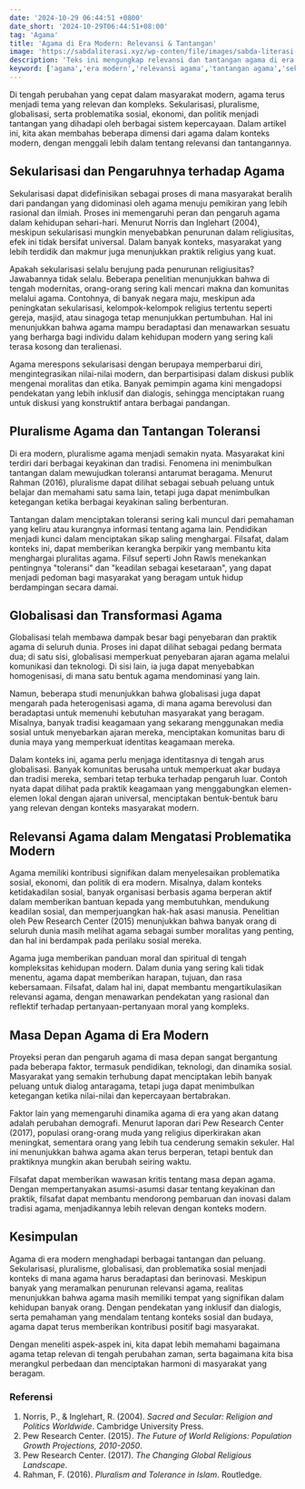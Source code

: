 ```yaml
---
date: '2024-10-29 06:44:51 +0800'
date_short: '2024-10-29T06:44:51+08:00'
tag: 'Agama'
title: 'Agama di Era Modern: Relevansi & Tantangan'
image: 'https://sabdaliterasi.xyz/wp-conten/file/images/sabda-literasi-agama-di-era-modern-relevansi-tantangan.jpg'
description: 'Teks ini mengungkap relevansi dan tantangan agama di era modern, mencakup sekularisasi, pluralisme, globalisasi, serta perannya dalam isu sosial dan moral.'
keyword: ['agama','era modern','relevansi agama','tantangan agama','sekularisasi','pluralisme','toleransi','globalisasi','isu sosial','moralitas','dinamika agama','komunitas agama','identitas agama','dialog antaragama','problematika modern']
---
```

<p>Di tengah perubahan yang cepat dalam masyarakat modern, agama terus menjadi tema yang relevan dan kompleks. Sekularisasi, pluralisme, globalisasi, serta problematika sosial, ekonomi, dan politik menjadi tantangan yang dihadapi oleh berbagai sistem kepercayaan. Dalam artikel ini, kita akan membahas beberapa dimensi dari agama dalam konteks modern, dengan menggali lebih dalam tentang relevansi dan tantangannya.</p><h2>Sekularisasi dan Pengaruhnya terhadap Agama</h2><p>Sekularisasi dapat didefinisikan sebagai proses di mana masyarakat beralih dari pandangan yang didominasi oleh agama menuju pemikiran yang lebih rasional dan ilmiah. Proses ini memengaruhi peran dan pengaruh agama dalam kehidupan sehari-hari. Menurut Norris dan Inglehart (2004), meskipun sekularisasi mungkin menyebabkan penurunan dalam religiusitas, efek ini tidak bersifat universal. Dalam banyak konteks, masyarakat yang lebih terdidik dan makmur juga menunjukkan praktik religius yang kuat.</p><p>Apakah sekularisasi selalu berujung pada penurunan religiusitas? Jawabannya tidak selalu. Beberapa penelitian menunjukkan bahwa di tengah modernitas, orang-orang sering kali mencari makna dan komunitas melalui agama. Contohnya, di banyak negara maju, meskipun ada peningkatan sekularisasi, kelompok-kelompok religius tertentu seperti gereja, masjid, atau sinagoga tetap menunjukkan pertumbuhan. Hal ini menunjukkan bahwa agama mampu beradaptasi dan menawarkan sesuatu yang berharga bagi individu dalam kehidupan modern yang sering kali terasa kosong dan teralienasi.</p><p>Agama merespons sekularisasi dengan berupaya memperbarui diri, mengintegrasikan nilai-nilai modern, dan berpartisipasi dalam diskusi publik mengenai moralitas dan etika. Banyak pemimpin agama kini mengadopsi pendekatan yang lebih inklusif dan dialogis, sehingga menciptakan ruang untuk diskusi yang konstruktif antara berbagai pandangan.</p><h2>Pluralisme Agama dan Tantangan Toleransi</h2><p>Di era modern, pluralisme agama menjadi semakin nyata. Masyarakat kini terdiri dari berbagai keyakinan dan tradisi. Fenomena ini menimbulkan tantangan dalam mewujudkan toleransi antarumat beragama. Menurut Rahman (2016), pluralisme dapat dilihat sebagai sebuah peluang untuk belajar dan memahami satu sama lain, tetapi juga dapat menimbulkan ketegangan ketika berbagai keyakinan saling berbenturan.</p><p>Tantangan dalam menciptakan toleransi sering kali muncul dari pemahaman yang keliru atau kurangnya informasi tentang agama lain. Pendidikan menjadi kunci dalam menciptakan sikap saling menghargai. Filsafat, dalam konteks ini, dapat memberikan kerangka berpikir yang membantu kita menghargai pluralitas agama. Filsuf seperti John Rawls menekankan pentingnya "toleransi" dan "keadilan sebagai kesetaraan", yang dapat menjadi pedoman bagi masyarakat yang beragam untuk hidup berdampingan secara damai.</p><h2>Globalisasi dan Transformasi Agama</h2><p>Globalisasi telah membawa dampak besar bagi penyebaran dan praktik agama di seluruh dunia. Proses ini dapat dilihat sebagai pedang bermata dua; di satu sisi, globalisasi memperkuat penyebaran ajaran agama melalui komunikasi dan teknologi. Di sisi lain, ia juga dapat menyebabkan homogenisasi, di mana satu bentuk agama mendominasi yang lain.</p><p>Namun, beberapa studi menunjukkan bahwa globalisasi juga dapat mengarah pada heterogenisasi agama, di mana agama berevolusi dan beradaptasi untuk memenuhi kebutuhan masyarakat yang beragam. Misalnya, banyak tradisi keagamaan yang sekarang menggunakan media sosial untuk menyebarkan ajaran mereka, menciptakan komunitas baru di dunia maya yang memperkuat identitas keagamaan mereka.</p><p>Dalam konteks ini, agama perlu menjaga identitasnya di tengah arus globalisasi. Banyak komunitas berusaha untuk memperkuat akar budaya dan tradisi mereka, sembari tetap terbuka terhadap pengaruh luar. Contoh nyata dapat dilihat pada praktik keagamaan yang menggabungkan elemen-elemen lokal dengan ajaran universal, menciptakan bentuk-bentuk baru yang relevan dengan konteks masyarakat modern.</p><h2>Relevansi Agama dalam Mengatasi Problematika Modern</h2><p>Agama memiliki kontribusi signifikan dalam menyelesaikan problematika sosial, ekonomi, dan politik di era modern. Misalnya, dalam konteks ketidakadilan sosial, banyak organisasi berbasis agama berperan aktif dalam memberikan bantuan kepada yang membutuhkan, mendukung keadilan sosial, dan memperjuangkan hak-hak asasi manusia. Penelitian oleh Pew Research Center (2015) menunjukkan bahwa banyak orang di seluruh dunia masih melihat agama sebagai sumber moralitas yang penting, dan hal ini berdampak pada perilaku sosial mereka.</p><p>Agama juga memberikan panduan moral dan spiritual di tengah kompleksitas kehidupan modern. Dalam dunia yang sering kali tidak menentu, agama dapat memberikan harapan, tujuan, dan rasa kebersamaan. Filsafat, dalam hal ini, dapat membantu mengartikulasikan relevansi agama, dengan menawarkan pendekatan yang rasional dan reflektif terhadap pertanyaan-pertanyaan moral yang kompleks.</p><h2>Masa Depan Agama di Era Modern</h2><p>Proyeksi peran dan pengaruh agama di masa depan sangat bergantung pada beberapa faktor, termasuk pendidikan, teknologi, dan dinamika sosial. Masyarakat yang semakin terhubung dapat menciptakan lebih banyak peluang untuk dialog antaragama, tetapi juga dapat menimbulkan ketegangan ketika nilai-nilai dan kepercayaan bertabrakan.</p><p>Faktor lain yang memengaruhi dinamika agama di era yang akan datang adalah perubahan demografi. Menurut laporan dari Pew Research Center (2017), populasi orang-orang muda yang religius diperkirakan akan meningkat, sementara orang yang lebih tua cenderung semakin sekuler. Hal ini menunjukkan bahwa agama akan terus berperan, tetapi bentuk dan praktiknya mungkin akan berubah seiring waktu.</p><p>Filsafat dapat memberikan wawasan kritis tentang masa depan agama. Dengan mempertanyakan asumsi-asumsi dasar tentang keyakinan dan praktik, filsafat dapat membantu mendorong pembaruan dan inovasi dalam tradisi agama, menjadikannya lebih relevan dengan konteks modern.</p><h2>Kesimpulan</h2><p>Agama di era modern menghadapi berbagai tantangan dan peluang. Sekularisasi, pluralisme, globalisasi, dan problematika sosial menjadi konteks di mana agama harus beradaptasi dan berinovasi. Meskipun banyak yang meramalkan penurunan relevansi agama, realitas menunjukkan bahwa agama masih memiliki tempat yang signifikan dalam kehidupan banyak orang. Dengan pendekatan yang inklusif dan dialogis, serta pemahaman yang mendalam tentang konteks sosial dan budaya, agama dapat terus memberikan kontribusi positif bagi masyarakat.</p><p>Dengan meneliti aspek-aspek ini, kita dapat lebih memahami bagaimana agama tetap relevan di tengah perubahan zaman, serta bagaimana kita bisa merangkul perbedaan dan menciptakan harmoni di masyarakat yang beragam.</p><h3>Referensi</h3><ol><li>Norris, P., &amp; Inglehart, R. (2004). <em>Sacred and Secular: Religion and Politics Worldwide</em>. Cambridge University Press.</li><li>Pew Research Center. (2015). <em>The Future of World Religions: Population Growth Projections, 2010-2050</em>.</li><li>Pew Research Center. (2017). <em>The Changing Global Religious Landscape</em>.</li><li>Rahman, F. (2016). <em>Pluralism and Tolerance in Islam</em>. Routledge.</li></ol>
